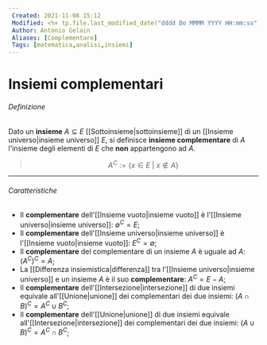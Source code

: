 ```yaml
---
 Created: 2021-11-08 15:12
 Modified: <%+ tp.file.last_modified_date("dddd Do MMMM YYYY HH:mm:ss") %>
 Author: Antonio Gelain
 Aliases: [Complementare]
 Tags: [matematica,analisi,insiemi]
---
```


# Insiemi complementari

###### Definizione

Dato un **insieme** $A \subseteq E$ [[Sottoinsieme|sottoinsieme]] di un [[Insieme universo|insieme universo]] $E$, si definisce **insieme complementare** di $A$ l'insieme degli elementi di $E$ che **non** appartengono ad $A$.

> $$A^C := \{x \in E\ |\ x \notin A\}$$

---

###### Caratteristiche

- Il **complementare** dell'[[Insieme vuoto|insieme vuoto]] è l'[[Insieme universo|insieme universo]]: $\emptyset^C = E$;
- Il **complementare** dell'[[Insieme universo|insieme universo]] è l'[[Insieme vuoto|insieme vuoto]]: $E^C = \emptyset$;
- Il **complementare** del complementare di un insieme $A$ è uguale ad $A$: $(A^C)^C = A$;
- La [[Differenza insiemistica|differenza]] tra l'[[Insieme universo|insieme universo]] e un insieme $A$ è il suo **complementare**: $A^C = E - A$;
- Il **complementare** dell'[[Intersezione|intersezione]] di due insiemi equivale all'[[Unione|unione]] dei complementari dei due insiemi: $(A \cap B)^C = A^C \cup B^C$;
- Il **complementare** dell'[[Unione|unione]] di due insiemi equivale all'[[Intersezione|intersezione]] dei complementari dei due insiemi: $(A \cup B)^C = A^C \cap B^C$;